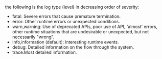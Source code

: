 the following is the log type (level) in decreasing order of severity:
- fatal: Severe errors that cause premature termination.
- error: Other runtime errors or unexpected conditions.
- warn,warning: Use of deprecated APIs, poor use of API, 'almost' errors, other runtime situations that are undesirable or unexpected, but not necessarily "wrong". 
- info,information (default): Interesting runtime events.
- debug: Detailed information on the flow through the system.
- trace:Most detailed information.